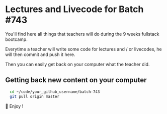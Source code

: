 # Lectures and Livecode for Batch #743

You'll find here all things that teachers will do during the 9 weeks fullstack bootcamp.

Everytime a teacher will write some code for lectures and / or livecodes, he will then commit and push it here.

Then you can easily get back on your computer what the teacher did.

## Getting back new content on your computer

```bash
  cd ~/code/your_github_username/batch-743
  git pull origin master
```

🚀 Enjoy !
